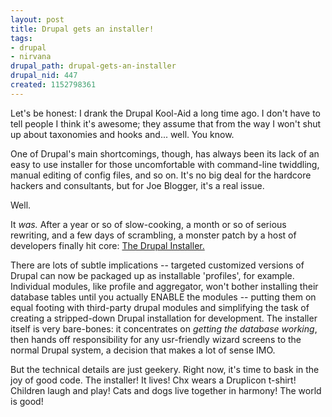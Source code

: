 ```yaml
--- 
layout: post
title: Drupal gets an installer!
tags: 
- drupal
- nirvana
drupal_path: drupal-gets-an-installer
drupal_nid: 447
created: 1152798361
---
```

Let's be honest: I drank the Drupal Kool-Aid a long time ago. I don't have to tell people I think it's awesome; they assume that from the way I won't shut up about taxonomies and hooks and... well. You know.

One of Drupal's main shortcomings, though, has always been its lack of an easy to use installer for those uncomfortable with command-line twiddling, manual editing of config files, and so on. It's no big deal for the hardcore hackers and consultants, but for Joe Blogger, it's a real issue.

Well.

It <i>was.</i> After a year or so of slow-cooking, a month or so of serious rewriting, and a few days of scrambling, a monster patch by a host of developers finally hit core: <a href="http://drupal.org/node/68926">The Drupal Installer.</a> 

There are lots of subtle implications -- targeted customized versions of Drupal can now be packaged up as installable 'profiles', for example. Individual modules, like profile and aggregator, won't bother installing their database tables until you actually ENABLE the modules -- putting them on equal footing with third-party drupal modules and simplifying the task of creating a stripped-down Drupal installation for development. The installer itself is very bare-bones: it concentrates on <i>getting the database working</i>, then hands off responsibility for any usr-friendly wizard screens to the normal Drupal system, a decision that makes a lot of sense IMO.

But the technical details are just geekery. Right now, it's time to bask in the joy of good code. The installer! It lives! Chx wears a Druplicon t-shirt! Children laugh and play! Cats and dogs live together in harmony! The world is good!
